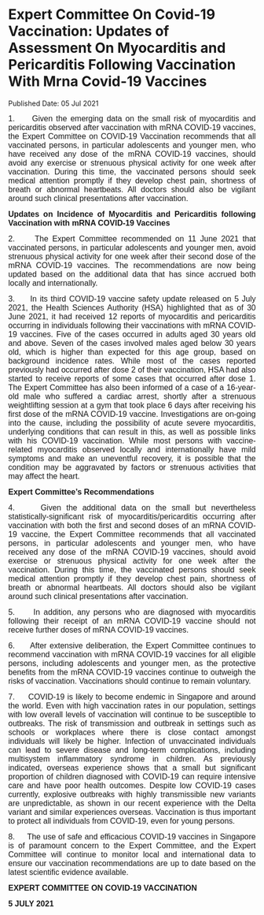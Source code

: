 <html>
    <meta http-equiv="Content-Type" content="text/html; charset=utf-8"/>
    <meta charset="utf-8"/>
    <title>Expert Committee On Covid-19 Vaccination: Updates of Assessment On Myocarditis and Pericarditis Following Vaccination With Mrna Covid-19 Vaccines</title>
    <body><h1>Expert Committee On Covid-19 Vaccination: Updates of Assessment On Myocarditis and Pericarditis Following Vaccination With Mrna Covid-19 Vaccines</h1>
    <p>Published Date: 05 Jul 2021</p> <p style="text-align: justify;"><span style="font-size: 16px; font-family: Arial;">1.&nbsp; &nbsp; &nbsp;Given the emerging data on the small risk of myocarditis and pericarditis observed after vaccination with mRNA COVID-19 vaccines, the Expert Committee on COVID-19 Vaccination recommends that all vaccinated persons, in particular adolescents and younger men, who have received any dose of the mRNA COVID-19 vaccines, should avoid any exercise or strenuous physical activity for one week after vaccination. During this time, the vaccinated persons should seek medical attention promptly if they develop chest pain, shortness of breath or abnormal heartbeats. All doctors should also be vigilant around such clinical presentations after vaccination.</span></p><p style="text-align: justify;"><span style="font-size: 16px; font-family: Arial;"><strong>Updates on Incidence of Myocarditis and Pericarditis following Vaccination with mRNA COVID-19 Vaccines</strong></span></p><p style="text-align: justify;"><span style="font-size: 16px; font-family: Arial;">2.&nbsp; &nbsp; &nbsp;The Expert Committee recommended on 11 June 2021 that vaccinated persons, in particular adolescents and younger men, avoid strenuous physical activity for one week after their second dose of the mRNA COVID-19 vaccines. The recommendations are now being updated based on the additional data that has since accrued both locally and internationally.</span></p><p style="text-align: justify;"><span style="font-size: 16px; font-family: Arial;">3.&nbsp; &nbsp; &nbsp;In its third COVID-19 vaccine safety update released on 5 July 2021, the Health Sciences Authority (HSA) highlighted that as of 30 June 2021, it had received 12 reports of myocarditis and pericarditis occurring in individuals following their vaccinations with mRNA COVID-19 vaccines. Five of the cases occurred in adults aged 30 years old and above. Seven of the cases involved males aged below 30 years old, which is higher than expected for this age group, based on background incidence rates. While most of the cases reported previously had occurred after dose 2 of their vaccination, HSA had also started to receive reports of some cases that occurred after dose 1. The Expert Committee has also been informed of a case of a 16-year-old male who suffered a cardiac arrest, shortly after a strenuous weightlifting session at a gym that took place 6 days after receiving his first dose of the mRNA COVID-19 vaccine. Investigations are on-going into the cause, including the possibility of acute severe myocarditis, underlying conditions that can result in this, as well as possible links with his COVID-19 vaccination. While most persons with vaccine-related myocarditis observed locally and internationally have mild symptoms and make an uneventful recovery, it is possible that the condition may be aggravated by factors or strenuous activities that may affect the heart.</span></p><p style="text-align: justify;"><span style="font-size: 16px; font-family: Arial;"><strong>Expert Committee’s Recommendations</strong></span></p><p style="text-align: justify;"><span style="font-size: 16px; font-family: Arial;">4.&nbsp; &nbsp; &nbsp;Given the additional data on the small but nevertheless statistically-significant risk of myocarditis/pericarditis occurring after vaccination with both the first and second doses of an mRNA COVID-19 vaccine, the Expert Committee recommends that all vaccinated persons, in particular adolescents and younger men, who have received any dose of the mRNA COVID-19 vaccines, should avoid exercise or strenuous physical activity for one w</span><span style="font-family: Arial; font-size: 16px;">eek after the vaccination. During this time, the vaccinated persons should seek medical attention promptly if they develop chest pain, shortness of breath or abnormal heartbeats. All doctors should also be vigilant around such clinical presentations after vaccination.</span></p><p style="text-align: justify;"><span style="font-size: 16px; font-family: Arial;">5.&nbsp; &nbsp; &nbsp;In addition, any persons who are diagnosed with myocarditis following their receipt of an mRNA COVID-19 vaccine should not receive further doses of mRNA COVID-19 vaccines.</span></p><p style="text-align: justify;"><span style="font-size: 16px; font-family: Arial;">6.&nbsp; &nbsp; &nbsp;After extensive deliberation, the Expert Committee continues to recommend vaccination with mRNA COVID-19 vaccines for all eligible persons, including adolescents and younger men, as the protective benefits from the mRNA COVID-19 vaccines continue to outweigh the risks of vaccination. Vaccinations should continue to remain voluntary.</span></p><p style="text-align: justify;"><span style="font-size: 16px; font-family: Arial;">7.&nbsp; &nbsp; &nbsp;COVID-19 is likely to become endemic in Singapore and around the world. Even with high vaccination rates in our population, settings with low overall levels of vaccination will continue to be susceptible to outbreaks. The risk of transmission and outbreak in settings such as schools or workplaces where there is close contact amongst individuals will likely be higher. Infection of unvaccinated individuals can lead to severe disease and long-term complications, including multisystem inflammatory syndrome in children. As previously indicated, overseas experience shows that a small but significant proportion of children diagnosed with COVID-19 can require intensive care and have poor health outcomes. Despite low COVID-19 cases currently, explosive outbreaks with highly transmissible new variants are unpredictable, as shown in our recent experience with the Delta variant and similar experiences overseas. Vaccination is thus important to protect all individuals from COVID-19, even for young persons.</span></p><p style="text-align: justify;"><span style="font-size: 16px; font-family: Arial;">8.&nbsp; &nbsp; &nbsp;The use of safe and efficacious COVID-19 vaccines in Singapore is of paramount concern to the Expert Committee, and the Expert Committee will continue to monitor local and international data to ensure our vaccination recommendations are up to date based on the latest scientific evidence available.</span></p><p style="text-align: justify;"><span style="font-family: Arial; font-size: 16px;"><strong>EXPERT COMMITTEE ON COVID-19 VACCINATION</strong></span><strong><br></strong></p><p style="text-align: justify;"><span style="font-size: 16px; font-family: Arial;"><strong>5 JULY 2021</strong></span></p></body>
</html>